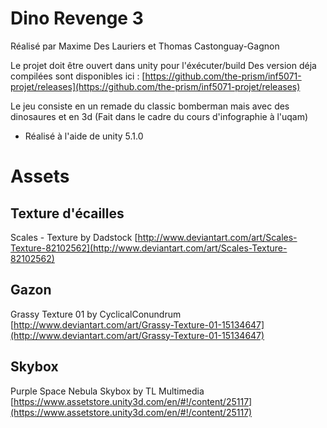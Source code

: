 # Dino Revenge 3
Réalisé par Maxime Des Lauriers et Thomas Castonguay-Gagnon

Le projet doit être ouvert dans unity pour l'éxécuter/build
Des version déja compilées sont disponibles ici : [https://github.com/the-prism/inf5071-projet/releases](https://github.com/the-prism/inf5071-projet/releases)

Le jeu consiste en un remade du classic bomberman mais avec des dinosaures et en 3d
(Fait dans le cadre du cours d'infographie à l'uqam)

* Réalisé à l'aide de unity 5.1.0

# Assets

## Texture d'écailles
Scales - Texture
by Dadstock [http://www.deviantart.com/art/Scales-Texture-82102562](http://www.deviantart.com/art/Scales-Texture-82102562)

## Gazon
Grassy Texture 01
by CyclicalConundrum [http://www.deviantart.com/art/Grassy-Texture-01-15134647](http://www.deviantart.com/art/Grassy-Texture-01-15134647)

## Skybox
Purple Space Nebula Skybox
by TL Multimedia [https://www.assetstore.unity3d.com/en/#!/content/25117](https://www.assetstore.unity3d.com/en/#!/content/25117)
